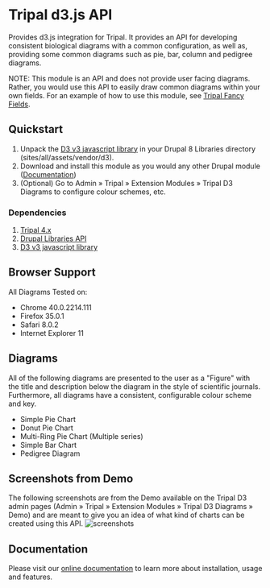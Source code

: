 # Tripal d3.js API

Provides d3.js integration for Tripal. It provides an API for developing consistent biological diagrams with a common configuration, as well as, providing some common diagrams such as pie, bar, column and pedigree diagrams.

NOTE: This module is an API and does not provide user facing diagrams. Rather, you would use this API to easily draw common diagrams within your own fields. For an example of how to use this module, see [Tripal Fancy Fields](https://github.com/tripal/trpfancy_fields).

## Quickstart
1. Unpack the [D3 v3 javascript library](https://github.com/d3/d3/releases/download/v3.5.14/d3.zip) in your Drupal 8 Libraries directory (sites/all/assets/vendor/d3).
2. Download and install this module as you would any other Drupal module ([Documentation](https://www.drupal.org/docs/extending-drupal/installing-modules))
3. (Optional) Go to Admin » Tripal » Extension Modules » Tripal D3 Diagrams to configure colour schemes, etc.

### Dependencies
1. [Tripal 4.x](https://www.drupal.org/project/tripal)
2. [Drupal Libraries API](https://www.drupal.org/project/libraries)
3. [D3 v3 javascript library](https://github.com/d3/d3/releases/download/v3.5.14/d3.zip)

## Browser Support
All Diagrams Tested on:
- Chrome 40.0.2214.111
- Firefox 35.0.1
- Safari 8.0.2
- Internet Explorer 11

## Diagrams
All of the following diagrams are presented to the user as a "Figure" with the
title and description below the diagram in the style of scientific journals.
Furthermore, all diagrams have a consistent, configurable colour scheme and key.
- Simple Pie Chart
- Donut Pie Chart
- Multi-Ring Pie Chart (Multiple series)
- Simple Bar Chart
- Pedigree Diagram

## Screenshots from Demo
The following screenshots are from the Demo available on the Tripal D3 admin pages (Admin » Tripal » Extension Modules » Tripal D3 Diagrams » Demo) and are meant to give you an idea of what kind of charts can be created using this API.
![screenshots](charts_screenshots.png)

## Documentation
Please visit our [online documentation](https://tripal-d3js-api.readthedocs.io/en/latest/) to learn more about installation, usage and features.
